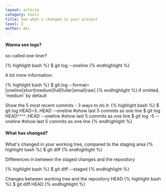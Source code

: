 ```yaml
---
layout: article
category: tools
title: See what's changed in your project
level: 2
author: Aki
---
```


#### Wanna see logs?
so-called one-liner?

{% highlight bash %}
$ git log --oneline
{% endhighlight %}

A bit more information:

{% highlight bash %}
$ git log --format=[oneline|short|medium|full|fuller|email|raw]
{% endhighlight %}
 if omitted, 'medium' by default

Show the 5 most recent commits - 3 ways to do it:
{% highlight bash %}
$ git log HEAD~5..HEAD --oneline  #show last 5 commits as one line
$ git log HEAD^^^^..HEAD --oneline  #show last 5 commits as one line
$ git log -5 --oneline  #show last 5 commits as one line
{% endhighlight %}


#### What has changed?
What's changed in your working tree, compared to the staging area
{% highlight bash %}
$ git diff
{% endhighlight %}

Differences in between the staged changes and the repository

{% highlight bash %}
$ git diff --staged
{% endhighlight %}

Changes between working tree and the repository HEAD
{% highlight bash %}
$ git diff HEAD
{% endhighlight %}
